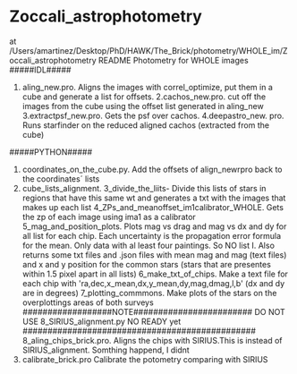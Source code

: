 # Zoccali_astrophotometry
at /Users/amartinez/Desktop/PhD/HAWK/The_Brick/photometry/WHOLE_im/Zoccali_astrophotometry
README
Photometry for WHOLE images
#####IDL#####
1. aling_new.pro. Aligns the images with correl_optimize, put them in a cube and generate a list for offsets.
2.cachos_new.pro. cut off the images from the cube using the offset list generated in aling_new
3.extractpsf_new.pro. Gets the psf over cachos.
4.deepastro_new. pro. Runs starfinder on the reduced aligned cachos (extracted from the cube)

#####PYTHON#####
1. coordinates_on_the_cube.py. Add the offsets of align_newrpro back to the coordinates´ lists
2. cube_lists_alignment.
3_divide_the_liits- Divide this lists of stars in regions that have this same wt and generates a txt with the images that makes up each list
4_ZPs_and_meanoffset_im1calibrator_WHOLE. Gets the zp of each image using ima1 as a calibrator
5_mag_and_position_plots. Plots mag vs drag and mag vs dx and dy for all list for each chip. Each uncertainty is the propagation error formula for the mean. Only data with al least four paintings. So NO list I.
 Also returns some txt files and .json files with mean mag and mag (text files) and x and y position for the common stars (stars that are presentes within 1.5 pixel apart in all lists)
6_make_txt_of_chips. Make a text file for each chip with 'ra,dec,x_mean,dx,y_mean,dy,mag,dmag,l,b' (dx and dy are in degrees)
7_plotting_commmons.  Make plots of the stars on the overplottings areas of both surveys
##################NOTE######################## 
DO NOT USE 8_SIRIUS_alignment.py NO READY yet
###############################################
8_aling_chips_brick.pro. Aligns the chips with SIRIUS.This is instead of SIRIUS_alignment. Somthing happend, I didnt 
9. calibrate_brick.pro Calibrate the potometry comparing with SIRIUS 
